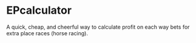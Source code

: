 # EPcalculator
A quick, cheap, and cheerful way to calculate profit on each way bets for extra place races (horse racing).
